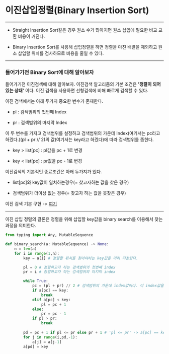 이진삽입정렬(Binary Insertion Sort)
===
***

- Straight Insertion Sort같은 경우 원소 수가 많아지면 원소 삽입에 필요한 비교 교환 비용이 커진다.

- Binary Insertion Sort를 사용해 삽입정렬을 하면 정렬을 마친 배열을 제외하고 원소 삽입할 위치를 검사하므로 비용을 줄일 수 있다.

***
### 들어가기전 Binary Sort에 대해 알아보자

들어가기전  이진검색에 대해 알아보자. 이진검색 알고리즘의 기본 조건은 **'정렬이 되어있는 상태'** 이다. 이진 검색을 사용하면 선형검색에 비해 빠르게 검색할 수 있다.

이진 검색에서는 아래 두가지 중요한 변수가 존재한다.

  - pl : 검색범위의 첫번째 Index
  
  - pr : 검색범위의 마지막 Index
 
이 두 변수를 가지고 검색범위를 설정하고 검색범위의 가운데 Index(여기서는 pc라고 하겠다.)(pl + pr // 2)의 값(여기서는 key라고 하겠다)에 따라 검색범위를 좁힌다.

  - key > list[pc] : pl값을 pc + 1로 변경
  
  - key < list[pc] : pr값을 pc - 1로 변경

이진검색의 기본적인 종료조건은 아래 두가지가 있다.

  - list[pc]와 key값이 일치하는경우(= 찾고자하는 값을 찾은 경우)
  
  - 검색범위가 더이상 없는 경우(= 찾고자 하는 값을 못찾은 경우)
  
이진 검색 기본 구현 -> [여기](https://github.com/J-hoplin1/Problem-Solving/blob/master/Study%20D.S%20and%20Algorithms/Python/binarySearch/binarySearch1.py)
***

이진 삽입 정렬의 결론은 정렬을 위해 삽입할 key값을 binary search를 이용해서 찾는 과정을 의미한다.

```python
from typing import Any, MutableSequence

def binary_search(a: MutableSequence) -> None:
    n = len(a)
    for i in range(1,n):
        key = a[i] # 정렬할 위치를 찾아야하는 key값을 미리 저장한다.

        pl = 0 # 정렬하고자 하는 검색범위의 첫번째 index
        pr = i # 정렬하고자 하는 검색범위의 마지막 index

        while True:
            pc = (pl + pr) // 2 # 검색범위의 가운데 index값이다. 이 index값을 기준으로 검색범위를 조정한다.
            if a[pc] == key:
                break
            elif a[pc] < key:
                pl = pc + 1
            else:
                pr = pc - 1
            if pl > pr:
                break
        
        pd = pc + 1 if pl <= pr else pr + 1 # 'pl <= pr' -> a[pc] == key인 경우 else : 정렬할 곳을 찾은 경우
        for j in range(i,pd,-1):
            a[j] = a[j-1]
        a[pd] = key
```
